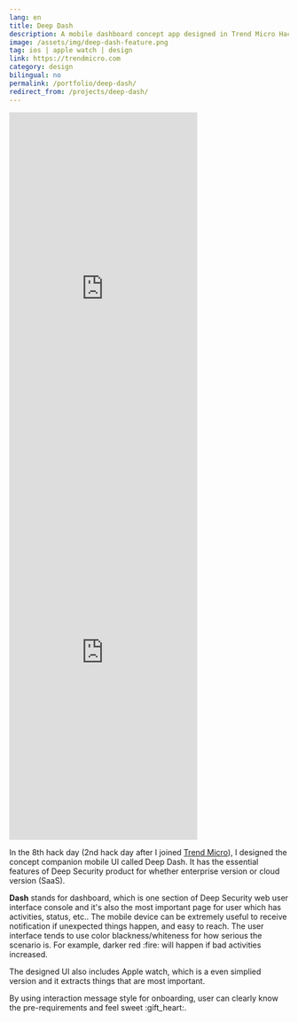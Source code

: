 ```yaml
---
lang: en
title: Deep Dash
description: A mobile dashboard concept app designed in Trend Micro Hack days
image: /assets/img/deep-dash-feature.png
tag: ios | apple watch | design
link: https://trendmicro.com
category: design
bilingual: no
permalink: /portfolio/deep-dash/
redirect_from: /projects/deep-dash/
---
```


<div class="row">
	<div class="4u 12u$(medium) 12u$(small) marvel">
        <iframe src="https://marvelapp.com/3300437?emb=1" width="339" height="656" allowTransparency="true" frameborder="0"></iframe>
    </div>
    <div class="3u 12u$(medium) 12u$(small) marvel">
            <iframe src="https://marvelapp.com/1hhf6g5?emb=1" width="339" height="656" allowTransparency="true" frameborder="0"></iframe>
        </div>
    <div class="5u$ 12u$(medium) 12u$(small)">
        <p>
        In the 8th hack day (2nd hack day after I joined <a href="https://www.trendmicro.com">Trend Micro</a>), I designed the concept companion mobile UI called Deep Dash.
        It has the essential features of Deep Security product for whether enterprise version or cloud version (SaaS).
        </p>
        <p>
        <strong>Dash</strong> stands for dashboard, which is one section of Deep Security web user interface console and it's also the most important page for user which has activities, status, etc..
        The mobile device can be extremely useful to receive notification if unexpected things happen, and easy to reach.
        The user interface tends to use color blackness/whiteness for how serious the scenario is. For example,
        darker red :fire: will happen if bad activities increased.
        </p>
        <p>
        The designed UI also includes Apple watch, which is a even simplied version and it extracts things that are most important.
        </p>
        <p>
        By using interaction message style for onboarding, user can clearly know the pre-requirements and feel sweet :gift_heart:.
        </p>
    </div>
</div>